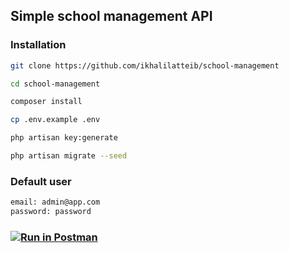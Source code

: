 
## Simple school management API


### Installation

```bash
git clone https://github.com/ikhalilatteib/school-management
```

```bash
cd school-management
```
```bash
composer install
```
```bash
cp .env.example .env
```
```bash
php artisan key:generate
```
```bash
php artisan migrate --seed
```

### Default user

```bash
email: admin@app.com
password: password
```



### [![Run in Postman](https://run.pstmn.io/button.svg)](https://god.gw.postman.com/run-collection/15241659-4373c8fa-bfdd-4e88-8800-f21b8063d881?action=collection%2Ffork&collection-url=entityId%3D15241659-4373c8fa-bfdd-4e88-8800-f21b8063d881%26entityType%3Dcollection%26workspaceId%3Dfbb2d0f7-71dd-4e53-86f2-8587c4892f40)
